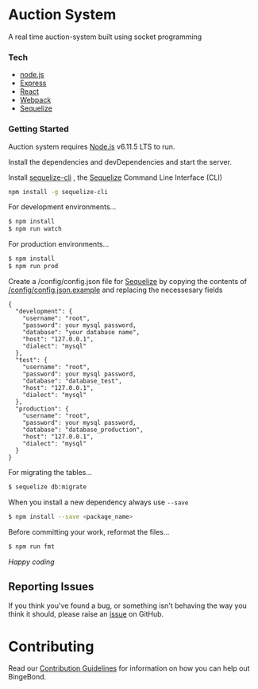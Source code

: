 # Auction System

A real time auction-system built using socket programming

### Tech

* [node.js]
* [Express]
* [React]
* [Webpack]
* [Sequelize]

### Getting Started

Auction system requires [Node.js](https://nodejs.org/) v6.11.5 LTS to run.

Install the dependencies and devDependencies and start the server.

Install [sequelize-cli] , the [Sequelize] Command Line Interface (CLI)
```sh
npm install -g sequelize-cli
```

For development environments...

```sh
$ npm install
$ npm run watch
```

For production environments...

```sh
$ npm install
$ npm run prod
```

Create a /config/config.json file for [Sequelize] by copying the contents of [/config/config.json.example](config/config.json.example) and replacing the necessesary fields
```
{
  "development": {
    "username": "root",
    "password": your mysql password,
    "database": "your database name",
    "host": "127.0.0.1",
    "dialect": "mysql"
  },
  "test": {
    "username": "root",
    "password": your mysql password,
    "database": "database_test",
    "host": "127.0.0.1",
    "dialect": "mysql"
  },
  "production": {
    "username": "root",
    "password": your mysql password,
    "database": "database_production",
    "host": "127.0.0.1",
    "dialect": "mysql"
  }
}

```
For migrating the tables...
```sh
$ sequelize db:migrate
```

When you install a new dependency always use ```--save``` 
```sh
$ npm install --save <package_name>
```

Before committing your work, reformat the files...
```sh
$ npm run fmt
```

*Happy coding*

[node.js]: <http://nodejs.org>
[React]: <http://reactjs.org/>
[Webpack]: <http://webpack.js.org/>
[express]: <http://expressjs.com>
[sequelize-cli]: <http://www.npmjs.com/package/sequelize-cli>
[Sequelize]: <https://sequelizejs.com>

## Reporting Issues

If you think you've found a bug, or something isn't behaving the way you think it should, please raise an [issue](https://github.com/adarshPatel509/auction_system/issues) on GitHub.

# Contributing

Read our [Contribution Guidelines](https://github.com/adarshPatel509/auction_system/blob/master/CONTRIBUTING.md) for information on how you can help out BingeBond.


